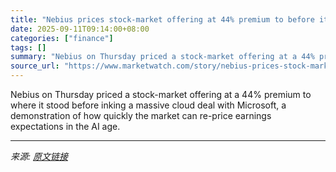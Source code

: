 ```yaml
---
title: "Nebius prices stock-market offering at 44% premium to before it announced Microsoft deal"
date: 2025-09-11T09:14:00+08:00
categories: ["finance"]
tags: []
summary: "Nebius on Thursday priced a stock-market offering at a 44% premium to where it stood before inking a massive cloud deal with Microsoft, a demonstration of how quickly the market can re-price earnings "
source_url: "https://www.marketwatch.com/story/nebius-prices-stock-market-offering-at-44-premium-to-before-it-announced-microsoft-deal-cde5b04c?mod=mw_rss_topstories"
---
```


Nebius on Thursday priced a stock-market offering at a 44% premium to where it stood before inking a massive cloud deal with Microsoft, a demonstration of how quickly the market can re-price earnings expectations in the AI age.

---

*来源: [原文链接](https://www.marketwatch.com/story/nebius-prices-stock-market-offering-at-44-premium-to-before-it-announced-microsoft-deal-cde5b04c?mod=mw_rss_topstories)*
